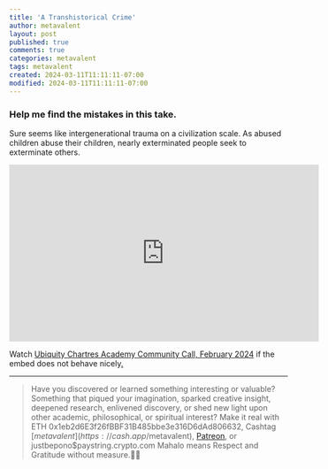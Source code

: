 ```yaml
---
title: 'A Transhistorical Crime'
author: metavalent
layout: post
published: true
comments: true
categories: metavalent
tags: metavalent
created: 2024-03-11T11:11:11-07:00
modified: 2024-03-11T11:11:11-07:00
---
```


### Help me find the mistakes in this take.

Sure seems like intergenerational trauma on a civilization scale. As abused children abuse their children, nearly exterminated people seek to exterminate others.

<!-- YouTube Player -->
<iframe id="ytplayer" type="text/html" class="center" width="560" height="320" src="https://www.youtube.com/embed/g4QjBpn8bpl" frameborder="0"></iframe>

Watch [Ubiquity Chartres Academy Community Call, February 2024](https://youtu.be/g4QjBpn8bpl) if the embed does not behave nicely[.](https://www.biblegateway.com/passage/?search=Proverbs%207&version=VOICE)

---
> Have you discovered or learned something interesting or valuable? Something that piqued your imagination, sparked creative insight, deepened research, enlivened discovery, or shed new light upon other academic, philosophical, or spiritual interest? Make it real with ETH 0x1eb2d6E3f26fBBF31B485bbe3e316D6dAd806632, Cashtag [$metavalent](https://cash.app/$metavalent), [Patreon](https://patreon.com/metavalent), or justbepono$paystring.crypto.com Mahalo means Respect and Gratitude without measure.🙏🏼

